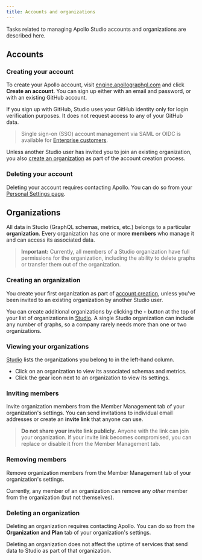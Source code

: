 ```yaml
---
title: Accounts and organizations
---
```


Tasks related to managing Apollo Studio accounts and organizations are
described here.

## Accounts

### Creating your account

To create your Apollo account, visit [engine.apollographql.com](https://engine.apollographql.com) and click **Create an account**. You can sign
up either with an email and password, or with an existing GitHub account.

If you sign up with GitHub, Studio uses your GitHub identity only for
login verification purposes. It does not request access to any of your GitHub
data.

>Single sign-on (SSO) account management via SAML or OIDC is available for [Enterprise customers](https://www.apollographql.com/plans/).

Unless another Studio user has invited you to join an existing organization,
you also [create an organization](#creating-an-organization) as part of the account
creation process.

### Deleting your account

Deleting your account requires contacting Apollo. You can do so from your 
[Personal Settings page](https://engine.apollographql.com/user-settings).

## Organizations

All data in Studio (GraphQL schemas, metrics, etc.) belongs to a particular
**organization**. Every organization has one or more **members** who manage it
and can access its associated data.

> **Important:** Currently, all members of a Studio organization have full  permissions for the organization, including the ability to delete graphs or transfer them out of the organization.

### Creating an organization

You create your first organization as part of [account creation](#creating-your-account), unless you've been invited to an existing organization by another Studio user.

You can create additional organizations by clicking the `+` button at the top of your list of organizations in [Studio](https://engine.apollographql.com). A single Studio organization can include any number of graphs, so a company rarely needs more than
one or two organizations.

### Viewing your organizations

[Studio](https://engine.apollographql.com) lists the organizations you belong to in the left-hand column.

* Click on an organization to view its associated schemas and metrics.
* Click the gear icon next to an organization to view its settings.

### Inviting members

Invite organization members from the Member Management tab of your 
organization's settings. You can send invitations to individual email addresses
or create an **invite link** that anyone can use.

> **Do not share your invite link publicly.** Anyone with the link can join your organization. If your invite link becomes compromised, you can replace or disable it from the Member Management tab.

### Removing members

Remove organization members from the Member Management tab of your
organization's settings.

Currently, any member of an organization can remove any _other_ member
from the organization (but not themselves).

### Deleting an organization

Deleting an organization requires contacting Apollo. You can do so from the 
**Organization and Plan** tab of your organization's settings.

Deleting an organization does not affect the uptime of services that send data
to Studio as part of that organization.
